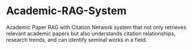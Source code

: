 # Academic-RAG-System
Academic Paper RAG with Citation Network system that not only retrieves relevant academic papers but also understands citation relationships, research trends, and can identify seminal works in a field.
